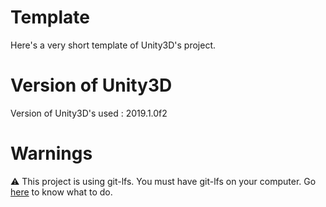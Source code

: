 # Template

Here's a very short template of Unity3D's project.

# Version of Unity3D

Version of Unity3D's used : 2019.1.0f2

# Warnings

:warning: This project is using git-lfs. You must have git-lfs on your computer. Go [here](https://help.github.com/en/articles/installing-git-large-file-storage) to know what to do.
